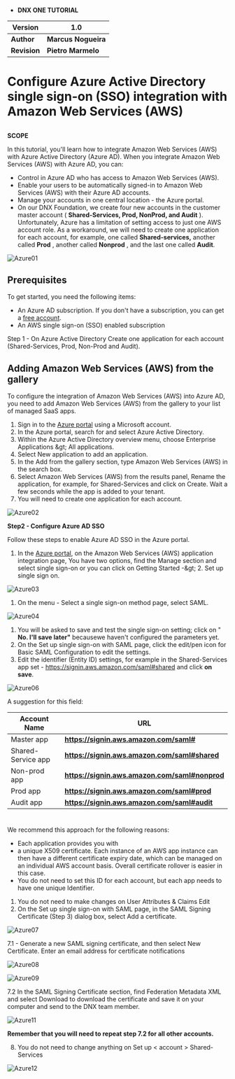 - **DNX ONE TUTORIAL**


| **Version** | **1.0** |
| --- | --- |
| **Author** | **Marcus Nogueira** |
| **Revision** | **Pietro Marmelo** |

# Configure Azure Active Directory single sign-on (SSO) integration with Amazon Web Services (AWS)

##

**SCOPE**

In this tutorial, you&#39;ll learn how to integrate Amazon Web Services (AWS) with Azure Active Directory (Azure AD). When you integrate Amazon Web Services (AWS) with Azure AD, you can:

- Control in Azure AD who has access to Amazon Web Services (AWS).
- Enable your users to be automatically signed-in to Amazon Web Services (AWS) with their Azure AD accounts.
- Manage your accounts in one central location - the Azure portal.
- On our DNX Foundation, we create four new accounts in the customer master account ( **Shared-Services, Prod, NonProd, and Audit** ). Unfortunately, Azure has a limitation of setting access to just one AWS account role. As a workaround, we will need to create one application for each account, for example, one called **Shared-services,** another called **Prod** , another called **Nonprod** , and the last one called **Audit**.

![Azure01](/assets/images/Azure_SSO/az_sso_01.png) 


## **Prerequisites**

To get started, you need the following items:

- An Azure AD subscription. If you don&#39;t have a subscription, you can get a [free account](https://azure.microsoft.com/free/).
- An AWS single sign-on (SSO) enabled subscription

Step 1 - On Azure Active Directory Create one application for each account (Shared-Services, Prod, Non-Prod and Audit).

## Adding Amazon Web Services (AWS) from the gallery

To configure the integration of Amazon Web Services (AWS) into Azure AD, you need to add Amazon Web Services (AWS) from the gallery to your list of managed SaaS apps.

1. Sign in to the [Azure portal](https://portal.azure.com/) using a Microsoft account.
2. In the Azure portal, search for and select Azure Active Directory.
3. Within the Azure Active Directory overview menu, choose Enterprise Applications \&gt; All applications.
4. Select New application to add an application.
5. In the Add from the gallery section, type Amazon Web Services (AWS) in the search box.
6. Select Amazon Web Services (AWS) from the results panel, Rename the application, for example, for Shared-Services and click on Create. Wait a few seconds while the app is added to your tenant.
7. You will need to create one application for each account.

![Azure02](/assets/images/Azure_SSO/az_sso_02.png)

**Step2 - Configure Azure AD SSO**

Follow these steps to enable Azure AD SSO in the Azure portal.

1. In the [Azure portal](https://portal.azure.com/), on the Amazon Web Services (AWS) application integration page, You have two options, find the Manage section and select single sign-on or you can click on Getting Started -\&gt; 2. Set up single sign on.

![Azure03](/assets/images/Azure_SSO/az_sso_03.png)

1. On the menu - Select a single sign-on method page, select SAML.

![Azure04](/assets/images/Azure_SSO/az_sso_04.png)

1. You will be asked to save and test the single sign-on setting; click on &quot; **No. I&#39;ll save later&quot;** becausewe haven&#39;t configured the parameters yet.
2. On the Set up single sign-on with SAML page, click the edit/pen icon for Basic SAML Configuration to edit the settings.
3. Edit the identifier (Entity ID) settings, for example in the Shared-Services app set - https://signin.aws.amazon.com/saml#shared and click **on save**.

![Azure06](/assets/images/Azure_SSO/az_sso_06.png)

A suggestion for this field:

| Account Name  |            URL
| --- | --- |
| Master app | **https://signin.aws.amazon.com/saml#**
| Shared-Service app | **https://signin.aws.amazon.com/saml#shared**|
| Non-prod app | **https://signin.aws.amazon.com/saml#nonprod**|
| Prod app | **https://signin.aws.amazon.com/saml#prod**|
| Audit app | **https://signin.aws.amazon.com/saml#audit**|

#

We recommend this approach for the following reasons:

- Each application provides you with
- a unique X509 certificate. Each instance of an AWS app instance can then have a different certificate expiry date, which can be managed on an individual AWS account basis. Overall certificate rollover is easier in this case.
- You do not need to set this ID for each account, but each app needs to have one unique Identifier.

1. You do not need to make changes on User Attributes &amp; Claims Edit
2. On the Set up single sign-on with SAML page, in the SAML Signing Certificate (Step 3) dialog box, select Add a certificate.

![Azure07](/assets/images/Azure_SSO/az_sso_07.png)

7.1 - Generate a new SAML signing certificate, and then select New Certificate. Enter an email address for certificate notifications

![Azure08](/assets/images/Azure_SSO/az_sso_08.png)

![Azure09](/assets/images/Azure_SSO/az_sso_09.png)

7.2 In the SAML Signing Certificate section, find Federation Metadata XML and select Download to download the certificate and save it on your computer and send to the DNX team member.

![Azure11](/assets/images/Azure_SSO/az_sso_11.png)

**Remember that you will need to repeat step 7.2 for all other accounts.**

8. You do not need to change anything on Set up < account > Shared-Services

![Azure12](/assets/images/Azure_SSO/az_sso_12.png)